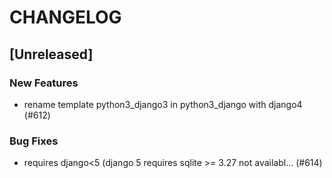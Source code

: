# CHANGELOG

## [Unreleased]

### New Features

- rename template python3_django3 in python3_django with django4 (#612)

### Bug Fixes

- requires django<5 (django 5 requires sqlite >= 3.27 not availabl… (#614)


